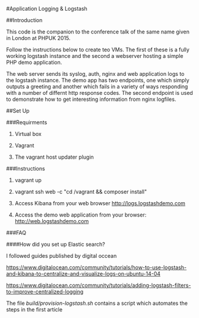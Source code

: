 #Application Logging & Logstash 

##Introduction

This code is the companion to the conference talk of the same name given in 
London at PHPUK 2015. 

Follow the instructions below to create teo VMs. The first of these is a fully working 
logstash instance and the second a webserver hosting a simple PHP demo application.

The web server sends its syslog, auth, nginx and web application logs to the logstash
instance. The demo app has two endpoints, one which simply outputs a greeting and 
another which fails in a variety of ways responding with a number of differnt http 
response codes. The second endpoint is used to demonstrate how to get interesting 
information from nginx logfiles. 

##Set Up

###Requirments

1. Virtual box

2. Vagrant

3. The vagrant host updater plugin

###Instructions

1. vagrant up

2. vagrant ssh web -c "cd /vagrant && composer install"

3. Access Kibana from your web browser http://logs.logstashdemo.com

4. Access the demo web application from your browser: http://web.logstashdemo.com

###FAQ 

####How did you set up Elastic search? 

I followed guides published by digital occean

https://www.digitalocean.com/community/tutorials/how-to-use-logstash-and-kibana-to-centralize-and-visualize-logs-on-ubuntu-14-04

https://www.digitalocean.com/community/tutorials/adding-logstash-filters-to-improve-centralized-logging

The file *build/provision-logstash.sh* contains a script which automates the steps in the first article



